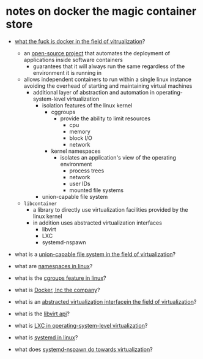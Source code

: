 # notes on docker the magic container store

* [what the fuck is docker in the field of vitrualization](https://en.wikipedia.org/wiki/Docker_(software))?
	* an [open-source project](https://en.wikipedia.org/wiki/Open-source_software) that automates the deployment of applications inside software containers
		* guarantees that it will always run the same regardless of the environment it is running in
	* allows independent containers to run within a single linux instance avoiding the overhead of starting and maintaining virtual machines
		* additional layer of abstraction and automation in operating-system-level virtualization
			* isolation features of the linux kernel
				* cggroups
					* provide the ability to limit resources
						* cpu
						* memory
						* block I/O
						* network
				* kernel namespaces
					* isolates an application's view of the operating environment
						* process trees
						* network
						* user IDs
						* mounted file systems
			* union-capable file system
	* `libcontainer`
		* a library to directly use virtualization facilities provided by the linux kernel
		* in addition uses abstracted virtualization interfaces
			* libvirt
			* LXC
			* systemd-nspawn


* what is a [union-capable file system in the field of virtualization](https://en.wikipedia.org/wiki/Union_mount)?

* what are [namespaces in linux](https://en.wikipedia.org/wiki/Linux_namespaces)?

* what is the [cgroups feature in linux](https://en.wikipedia.org/wiki/Cgroups)?

* what is [Docker, Inc the company](https://en.wikipedia.org/wiki/Docker,_Inc.)?

* what is an [abstracted virtualization interfacein the field of virtualization]()?

* what is the [libvirt api](https://en.wikipedia.org/wiki/Libvirt)?

* what is [LXC in operating-system-level virtualization](https://en.wikipedia.org/wiki/LXC)?

* what is [systemd in linux](https://en.wikipedia.org/wiki/Systemd)?

* what does [systemd-nspawn do towards virtualization](https://en.wikipedia.org/wiki/Docker_(software))?